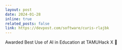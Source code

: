 ```yaml
---
layout: post
date: 2024-01-28
inline: true
related_posts: false
link: https://devpost.com/software/curis-rlajbk
---
```


Awarded Best Use of AI in Education at TAMUHack X 🏅
